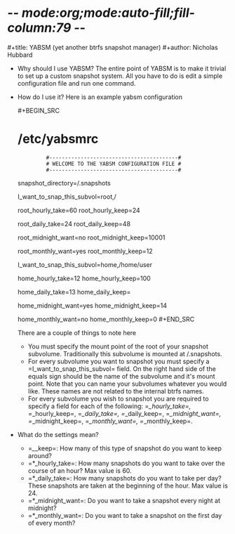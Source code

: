 # -*- mode:org;mode:auto-fill;fill-column:79 -*-
#+title: YABSM (yet another btrfs snapshot manager)
#+author: Nicholas Hubbard

* Why should I use YABSM?
  The entire point of YABSM is to make it trivial to set up a custom snapshot
  system. All you have to do is edit a simple configuration file and run one
  command.

* How do I use it?
  Here is an example yabsm configuration

  #+BEGIN_SRC  
  # /etc/yabsmrc
                                        
               #-----------------------------------------#
               # WELCOME TO THE YABSM CONFIGURATION FILE #
               #-----------------------------------------#

  snapshot_directory=/.snapshots



  I_want_to_snap_this_subvol=root,/

  root_hourly_take=60
  root_hourly_keep=24

  root_daily_take=24
  root_daily_keep=48

  root_midnight_want=no
  root_midnight_keep=10001

  root_monthly_want=yes
  root_monthly_keep=12



  I_want_to_snap_this_subvol=home,/home/user
  
  home_hourly_take=12
  home_hourly_keep=100

  home_daily_take=13
  home_daily_keep=

  home_midnight_want=yes
  home_midnight_keep=14

  home_monthly_want=no
  home_monthly_keep=0
  #+END_SRC  

  There are a couple of things to note here
  + You must specify the mount point of the root of your snapshot
    subvolume. Traditionally this subvolume is mounted at /.snapshots.
  + For every subvolume you want to snapshot you must specify a
    =I_want_to_snap_this_subvol= field. On the right hand side of the equals
    sign should be the name of the subvolume and it's mount point. Note that
    you can name your subvolumes whatever you would like. These names are not
    related to the internal btrfs names.
  + For every subvolume you wish to snapshot you are required to specify a
    field for each of the following: =*_hourly_take=, =*_hourly_keep=,
    =*_daily_take=, =*_daily_keep=, =*_midnight_want=, =*_midnight_keep=,
    =*_monthly_want=, =*_monthly_keep=.
* What do the settings mean?
  + =*_*_keep=: How many of this type of snapshot do you want to keep around? 
  + =*_hourly_take=: How many snapshots do you want to take over the course of
    an hour? Max value is 60.
  + =*_daily_take=: How many snapshots do you want to take per day? These
    snapshots are taken at the beginning of the hour. Max value is 24.
  + =*_midnight_want=: Do you want to take a snapshot every night at midnight?
  + =*_monthly_want=: Do you want to take a snapshot on the first day of every month?

